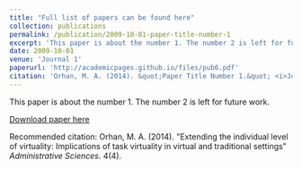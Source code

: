 ```yaml
---
title: "Full list of papers can be found here"
collection: publications
permalink: /publication/2009-10-01-paper-title-number-1
excerpt: 'This paper is about the number 1. The number 2 is left for future work.'
date: 2009-10-01
venue: 'Journal 1'
paperurl: 'http://academicpages.github.io/files/pub6.pdf'
citation: 'Orhan, M. A. (2014). &quot;Paper Title Number 1.&quot; <i>Journal 1</i>. 1(1).'
---
```

This paper is about the number 1. The number 2 is left for future work.

[Download paper here](http://maorhan.github.io/files/paper1.pdf)

Recommended citation: Orhan, M. A. (2014). "Extending the individual level of virtuality: Implications of task virtuality in virtual and traditional settings" <i>Administrative Sciences</i>. 4(4).

